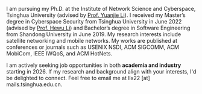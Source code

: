 I am pursuing my Ph.D. at the Institute of Network Science and Cyberspace, Tsinghua University (advised by [Prof. Yuanjie Li](http://www.yuanjiel.com/)). I received my Master’s degree in Cyberspace Security from Tsinghua University in June 2022 (advised by [Prof. Hewu Li](https://www.insc.tsinghua.edu.cn/info/1157/2451.htm)) and Bachelor’s degree in Software Engineering from Shandong University in June 2019. My research interests include satellite networking and mobile networks. My works are published at conferences or journals such as USENIX NSDI, ACM SIGCOMM, ACM MobiCom, IEEE IWQoS, and ACM HotNets. 

I am actively seeking job opportunities in both **academia and industry** starting in 2026. If my research and background align with your interests, I'd be delighted to connect. Feel free to email me at llx22 [at] mails.tsinghua.edu.cn.
